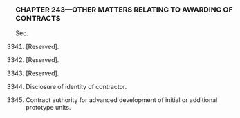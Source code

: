 ### **CHAPTER 243—OTHER MATTERS RELATING TO AWARDING OF CONTRACTS** ###

Sec.

3341. [Reserved].

3342. [Reserved].

3343. [Reserved].

3344. Disclosure of identity of contractor.

3345. Contract authority for advanced development of initial or additional prototype units.
